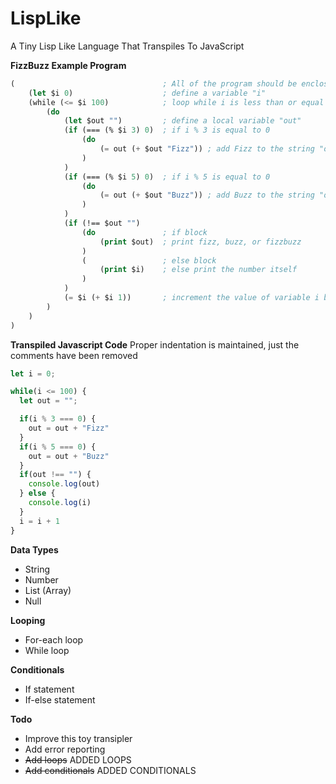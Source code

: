 # LispLike
A Tiny Lisp Like Language That Transpiles To JavaScript

**FizzBuzz Example Program**
```lisp
(                                 ; All of the program should be enclosed within a single parenthesis or the "Global block"
    (let $i 0)                    ; define a variable "i"
    (while (<= $i 100)            ; loop while i is less than or equal to 100
        (do
            (let $out "")         ; define a local variable "out"
            (if (=== (% $i 3) 0)  ; if i % 3 is equal to 0
                (do
                    (= out (+ $out "Fizz")) ; add Fizz to the string "out"
                )
            )
            (if (=== (% $i 5) 0)  ; if i % 5 is equal to 0
                (do
                    (= out (+ $out "Buzz")) ; add Buzz to the string "out"
                )
            )
            (if (!== $out "")
                (do               ; if block
                    (print $out)  ; print fizz, buzz, or fizzbuzz
                )
                (                 ; else block
                    (print $i)    ; else print the number itself
                )
            )
            (= $i (+ $i 1))       ; increment the value of variable i by 1
        )
    )
)
```

**Transpiled Javascript Code**
Proper indentation is maintained, just the comments have been removed
```javascript
let i = 0;

while(i <= 100) {
  let out = "";

  if(i % 3 === 0) {
    out = out + "Fizz"
  }
  if(i % 5 === 0) {
    out = out + "Buzz"
  }
  if(out !== "") {
    console.log(out)
  } else {
    console.log(i)
  }
  i = i + 1
}
```

**Data Types**
* String
* Number
* List (Array)
* Null

**Looping**
* For-each loop
* While loop

**Conditionals**
* If statement
* If-else statement

**Todo**
* Improve this toy transipler
* Add error reporting
* ~~Add loops~~ ADDED LOOPS
* ~~Add conditionals~~ ADDED CONDITIONALS

